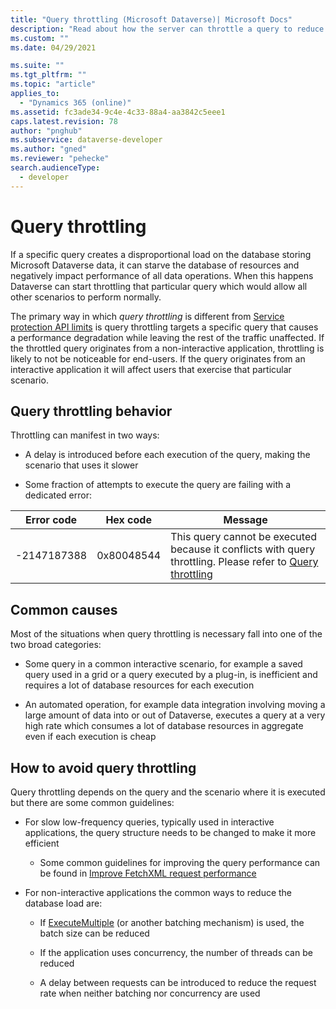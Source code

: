 ```yaml
---
title: "Query throttling (Microsoft Dataverse)| Microsoft Docs"
description: "Read about how the server can throttle a query to reduce system performance impact and what you can do about it."
ms.custom: ""
ms.date: 04/29/2021

ms.suite: ""
ms.tgt_pltfrm: ""
ms.topic: "article"
applies_to: 
  - "Dynamics 365 (online)"
ms.assetid: fc3ade34-9c4e-4c33-88a4-aa3842c5eee1
caps.latest.revision: 78
author: "pnghub"
ms.subservice: dataverse-developer
ms.author: "gned"
ms.reviewer: "pehecke"
search.audienceType: 
  - developer
---
```


# Query throttling

If a specific query creates a disproportional load on the database storing
Microsoft Dataverse data, it can starve the database of resources and negatively impact
performance of all data operations. When this happens Dataverse can start
throttling that particular query which would allow all other scenarios to
perform normally.

The primary way in which *query throttling* is different from 
[Service protection API limits](api-limits.md) is
query throttling targets a specific query that causes a performance degradation while
leaving the rest of the traffic unaffected. If the throttled query
originates from a non-interactive application, throttling is likely to not be
noticeable for end-users. If the query originates from an interactive
application it will affect users that exercise that particular scenario.

## Query throttling behavior

Throttling can manifest in two ways:

- A delay is introduced before each execution of the query, making the
    scenario that uses it slower

- Some fraction of attempts to execute the query are failing with a dedicated
    error:

| **Error code** | **Hex code** | **Message**                                                                                                                    |
|----------------|--------------|--------------------------------------------------------------------------------------------------------------------------------|
| \-2147187388   | 0x80048544   | This query cannot be executed because it conflicts with query throttling. Please refer to [Query throttling](query-throttling.md) |

## Common causes

Most of the situations when query throttling is necessary fall into one of the
two broad categories:

- Some query in a common interactive scenario, for example a saved query used
    in a grid or a query executed by a plug-in, is inefficient and requires a lot
    of database resources for each execution

- An automated operation, for example data integration involving moving a
    large amount of data into or out of Dataverse, executes a query at a very
    high rate which consumes a lot of database resources in aggregate even if
    each execution is cheap

## How to avoid query throttling

Query throttling depends on the query and the scenario where it is executed but there are some common guidelines:

- For slow low-frequency queries, typically used in interactive
    applications, the query structure needs to be changed to make it more
    efficient

    - Some common guidelines for improving the query performance can be found
        in [Improve FetchXML request performance](fetchxml-performance.md)

- For non-interactive applications the common ways to reduce the database load
    are:

    - If [ExecuteMultiple](xref:Microsoft.Xrm.Sdk.Messages.ExecuteMultipleRequest) (or another batching mechanism) is used, the batch
        size can be reduced

    - If the application uses concurrency, the number of threads can be reduced

    - A delay between requests can be introduced to reduce the request rate
        when neither batching nor concurrency are used


